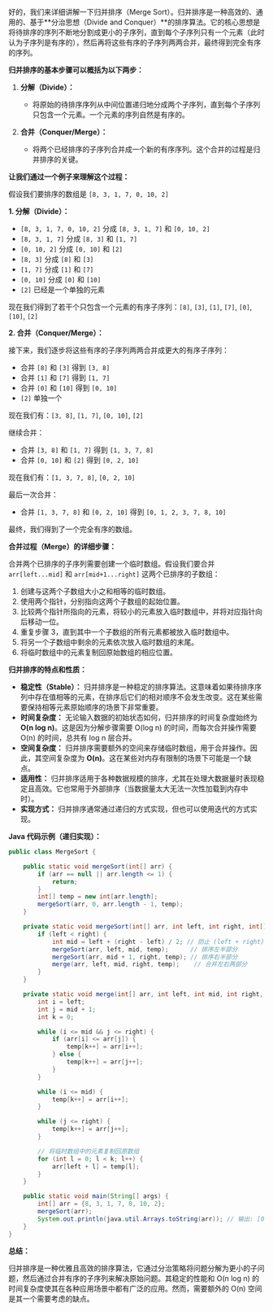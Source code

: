 好的，我们来详细讲解一下归并排序（Merge Sort）。归并排序是一种高效的、通用的、基于**分治思想（Divide and Conquer）**的排序算法。它的核心思想是将待排序的序列不断地分割成更小的子序列，直到每个子序列只有一个元素（此时认为子序列是有序的），然后再将这些有序的子序列两两合并，最终得到完全有序的序列。

**归并排序的基本步骤可以概括为以下两步：**

1.  **分解（Divide）：**
    * 将原始的待排序序列从中间位置递归地分成两个子序列，直到每个子序列只包含一个元素。一个元素的序列自然是有序的。

2.  **合并（Conquer/Merge）：**
    * 将两个已经排序的子序列合并成一个新的有序序列。这个合并的过程是归并排序的关键。

**让我们通过一个例子来理解这个过程：**

假设我们要排序的数组是 `[8, 3, 1, 7, 0, 10, 2]`

**1. 分解（Divide）：**

* `[8, 3, 1, 7, 0, 10, 2]` 分成 `[8, 3, 1, 7]` 和 `[0, 10, 2]`
* `[8, 3, 1, 7]` 分成 `[8, 3]` 和 `[1, 7]`
* `[0, 10, 2]` 分成 `[0, 10]` 和 `[2]`
* `[8, 3]` 分成 `[8]` 和 `[3]`
* `[1, 7]` 分成 `[1]` 和 `[7]`
* `[0, 10]` 分成 `[0]` 和 `[10]`
* `[2]` 已经是一个单独的元素

现在我们得到了若干个只包含一个元素的有序子序列：`[8]`, `[3]`, `[1]`, `[7]`, `[0]`, `[10]`, `[2]`

**2. 合并（Conquer/Merge）：**

接下来，我们逐步将这些有序的子序列两两合并成更大的有序子序列：

* 合并 `[8]` 和 `[3]` 得到 `[3, 8]`
* 合并 `[1]` 和 `[7]` 得到 `[1, 7]`
* 合并 `[0]` 和 `[10]` 得到 `[0, 10]`
* `[2]` 单独一个

现在我们有：`[3, 8]`, `[1, 7]`, `[0, 10]`, `[2]`

继续合并：

* 合并 `[3, 8]` 和 `[1, 7]` 得到 `[1, 3, 7, 8]`
* 合并 `[0, 10]` 和 `[2]` 得到 `[0, 2, 10]`

现在我们有：`[1, 3, 7, 8]`, `[0, 2, 10]`

最后一次合并：

* 合并 `[1, 3, 7, 8]` 和 `[0, 2, 10]` 得到 `[0, 1, 2, 3, 7, 8, 10]`

最终，我们得到了一个完全有序的数组。

**合并过程（Merge）的详细步骤：**

合并两个已排序的子序列需要创建一个临时数组。假设我们要合并 `arr[left...mid]` 和 `arr[mid+1...right]` 这两个已排序的子数组：

1.  创建与这两个子数组大小之和相等的临时数组。
2.  使用两个指针，分别指向这两个子数组的起始位置。
3.  比较两个指针所指向的元素，将较小的元素放入临时数组中，并将对应指针向后移动一位。
4.  重复步骤 3，直到其中一个子数组的所有元素都被放入临时数组中。
5.  将另一个子数组中剩余的元素依次放入临时数组的末尾。
6.  将临时数组中的元素复制回原始数组的相应位置。

**归并排序的特点和性质：**

* **稳定性（Stable）：** 归并排序是一种稳定的排序算法。这意味着如果待排序序列中存在值相等的元素，在排序后它们的相对顺序不会发生改变。这在某些需要保持相等元素原始顺序的场景下非常重要。
* **时间复杂度：** 无论输入数据的初始状态如何，归并排序的时间复杂度始终为 **O(n log n)**。这是因为分解步骤需要 O(log n) 的时间，而每次合并操作需要 O(n) 的时间，总共有 log n 层合并。
* **空间复杂度：** 归并排序需要额外的空间来存储临时数组，用于合并操作。因此，其空间复杂度为 **O(n)**。这在某些对内存有限制的场景下可能是一个缺点。
* **适用性：** 归并排序适用于各种数据规模的排序，尤其在处理大数据量时表现稳定且高效。它也常用于外部排序（当数据量太大无法一次性加载到内存中时）。
* **实现方式：** 归并排序通常通过递归的方式实现，但也可以使用迭代的方式实现。

**Java 代码示例（递归实现）：**

```java
public class MergeSort {

    public static void mergeSort(int[] arr) {
        if (arr == null || arr.length <= 1) {
            return;
        }
        int[] temp = new int[arr.length];
        mergeSort(arr, 0, arr.length - 1, temp);
    }

    private static void mergeSort(int[] arr, int left, int right, int[] temp) {
        if (left < right) {
            int mid = left + (right - left) / 2; // 防止 (left + right) / 2 溢出
            mergeSort(arr, left, mid, temp);      // 排序左半部分
            mergeSort(arr, mid + 1, right, temp); // 排序右半部分
            merge(arr, left, mid, right, temp);    // 合并左右两部分
        }
    }

    private static void merge(int[] arr, int left, int mid, int right, int[] temp) {
        int i = left;
        int j = mid + 1;
        int k = 0;

        while (i <= mid && j <= right) {
            if (arr[i] <= arr[j]) {
                temp[k++] = arr[i++];
            } else {
                temp[k++] = arr[j++];
            }
        }

        while (i <= mid) {
            temp[k++] = arr[i++];
        }

        while (j <= right) {
            temp[k++] = arr[j++];
        }

        // 将临时数组中的元素复制回原数组
        for (int l = 0; l < k; l++) {
            arr[left + l] = temp[l];
        }
    }

    public static void main(String[] args) {
        int[] arr = {8, 3, 1, 7, 0, 10, 2};
        mergeSort(arr);
        System.out.println(java.util.Arrays.toString(arr)); // 输出: [0, 1, 2, 3, 7, 8, 10]
    }
}
```

**总结：**

归并排序是一种优雅且高效的排序算法，它通过分治策略将问题分解为更小的子问题，然后通过合并有序的子序列来解决原始问题。其稳定的性能和 O(n log n) 的时间复杂度使其在各种应用场景中都有广泛的应用。然而，需要额外的 O(n) 空间是其一个需要考虑的缺点。